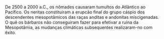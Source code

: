 ﻿De 2500 a 2000 a.C., os nômades causaram tumultos do Atlântico ao Pacífico. Os neritas constituiram a erupcão final do grupo cáspio dos descendentes mesopotâmicos das raças anditas e andonitas miscigenadas. O quê os bárbaros não conseguiram fazer para efetivar a ruína da Mesopotâmia, as mudanças climáticas subsequentes realizaram-no com êxito.